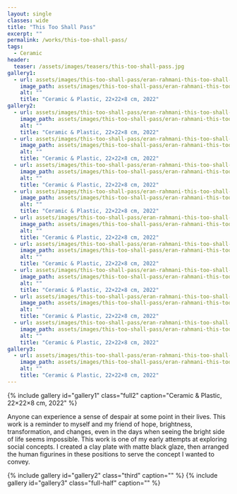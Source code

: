 ```yaml
---
layout: single
classes: wide
title: "This Too Shall Pass"
excerpt: ""
permalink: /works/this-too-shall-pass/
tags:
  - Ceramic
header:
  teaser: /assets/images/teasers/this-too-shall-pass.jpg 
gallery1:
  - url: assets/images/this-too-shall-pass/eran-rahmani-this-too-shall-pass-01.jpg
    image_path: assets/images/this-too-shall-pass/eran-rahmani-this-too-shall-pass-01.jpg
    alt: ""
    title: "Ceramic & Plastic, 22×22×8 cm, 2022"
gallery2:
  - url: assets/images/this-too-shall-pass/eran-rahmani-this-too-shall-pass-02.jpg
    image_path: assets/images/this-too-shall-pass/eran-rahmani-this-too-shall-pass-02.jpg
    alt: ""
    title: "Ceramic & Plastic, 22×22×8 cm, 2022"
  - url: assets/images/this-too-shall-pass/eran-rahmani-this-too-shall-pass-03.jpg
    image_path: assets/images/this-too-shall-pass/eran-rahmani-this-too-shall-pass-03.jpg
    alt: ""
    title: "Ceramic & Plastic, 22×22×8 cm, 2022"
  - url: assets/images/this-too-shall-pass/eran-rahmani-this-too-shall-pass-04.jpg
    image_path: assets/images/this-too-shall-pass/eran-rahmani-this-too-shall-pass-04.jpg
    alt: ""
    title: "Ceramic & Plastic, 22×22×8 cm, 2022"
  - url: assets/images/this-too-shall-pass/eran-rahmani-this-too-shall-pass-05.jpg
    image_path: assets/images/this-too-shall-pass/eran-rahmani-this-too-shall-pass-05.jpg
    alt: ""
    title: "Ceramic & Plastic, 22×22×8 cm, 2022"
  - url: assets/images/this-too-shall-pass/eran-rahmani-this-too-shall-pass-06.jpg
    image_path: assets/images/this-too-shall-pass/eran-rahmani-this-too-shall-pass-06.jpg
    alt: ""
    title: "Ceramic & Plastic, 22×22×8 cm, 2022"
  - url: assets/images/this-too-shall-pass/eran-rahmani-this-too-shall-pass-07.jpg
    image_path: assets/images/this-too-shall-pass/eran-rahmani-this-too-shall-pass-07.jpg
    alt: ""
    title: "Ceramic & Plastic, 22×22×8 cm, 2022"
  - url: assets/images/this-too-shall-pass/eran-rahmani-this-too-shall-pass-08.jpg
    image_path: assets/images/this-too-shall-pass/eran-rahmani-this-too-shall-pass-08.jpg
    alt: ""
    title: "Ceramic & Plastic, 22×22×8 cm, 2022"
  - url: assets/images/this-too-shall-pass/eran-rahmani-this-too-shall-pass-09.jpg
    image_path: assets/images/this-too-shall-pass/eran-rahmani-this-too-shall-pass-09.jpg
    alt: ""
    title: "Ceramic & Plastic, 22×22×8 cm, 2022"
  - url: assets/images/this-too-shall-pass/eran-rahmani-this-too-shall-pass-10.jpg
    image_path: assets/images/this-too-shall-pass/eran-rahmani-this-too-shall-pass-10.jpg
    alt: ""
    title: "Ceramic & Plastic, 22×22×8 cm, 2022"
gallery3:
  - url: assets/images/this-too-shall-pass/eran-rahmani-this-too-shall-pass-01.gif
    image_path: assets/images/this-too-shall-pass/eran-rahmani-this-too-shall-pass-01-tumbnail.gif
    alt: ""
    title: "Ceramic & Plastic, 22×22×8 cm, 2022"
---
```


{% include gallery id="gallery1" class="full2" caption="Ceramic & Plastic, 22×22×8 cm, 2022" %}

Anyone can experience a sense of despair at some point in their lives. This work is a reminder to myself and my friend of hope, brightness, transformation, and changes, even in the days when seeing the bright side of life seems impossible. This work is one of my early attempts at exploring social concepts. I created a clay plate with matte black glaze, then arranged the human figurines in these positions to serve the concept I wanted to convey. 

{% include gallery id="gallery2" class="third" caption="" %}
{% include gallery id="gallery3" class="full-half" caption="" %}

